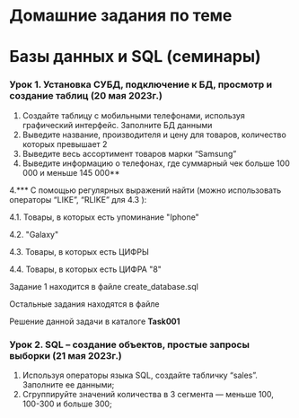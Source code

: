 ﻿# Домашние задания по теме #

# Базы данных и SQL (семинары) #

### Урок 1. Установка СУБД, подключение к БД, просмотр и создание таблиц (20 мая 2023г.) ###

1. Создайте таблицу с мобильными телефонами, используя графический интерфейс. Заполните БД данными
2. Выведите название, производителя и цену для товаров, количество которых превышает 2
3. Выведите весь ассортимент товаров марки “Samsung”
4. Выведите информацию о телефонах, где суммарный чек больше 100 000 и меньше 145 000**

4.*** С помощью регулярных выражений найти (можно использовать операторы “LIKE”, “RLIKE” для 4.3 ):

4.1. Товары, в которых есть упоминание "Iphone"

4.2. "Galaxy"

4.3. Товары, в которых есть ЦИФРЫ

4.4. Товары, в которых есть ЦИФРА "8"

Задание 1 находится в файле create_database.sql

Остальные задания находятся в файле 

Решение данной задачи в каталоге **Task001**

### Урок 2. SQL – создание объектов, простые запросы выборки (21 мая 2023г.) ###

1. Используя операторы языка SQL, создайте табличку “sales”. Заполните ее данными;
2. Сгруппируйте значений количества в 3 сегмента — меньше 100, 100-300 и больше 300;